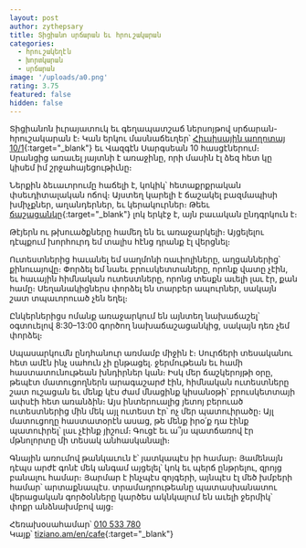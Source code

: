 ```yaml
---
layout: post
author: zythepsary
title: Տիցիանո սրճարան եւ հրուշակարան
categories:
  - հրուշակեղէն
  - խորտկարան
  - սրճարան
image: '/uploads/a0.png'
rating: 3.75
featured: false
hidden: false
---
```


Տիցիանոն իւրայատուկ եւ գեղապատշաճ ներսոյթով սրճարան-հրուշակարան է։ Կան երկու մասնաճեւղեր՝ [Հիւսիսային պողոտայ 10/1](https://www.google.com/maps/place/Thaiwine+Republic/@40.1809953,44.512479,17z/data=!3m1!4b1!4m5!3m4!1s0x406abddb757781a1:0x5e82700c46f29aa1!8m2!3d40.1809953!4d44.5146677 'Գուգլ քարտէսներ'){:target="\_blank"} եւ Վազգէն Սարգսեան 10 հասցէներում։ Սրանցից առաւել յայտնի է առաջինը, որի մասին էլ ձեզ հետ կը կիսեմ իմ շրջահայեցութիւնը։

Ներքին ձեւաւորումը հաճելի է, կոկիկ՝ հետաքրքրական փսեւդիտալական ոճով։ Այստեղ կարելի է ճաշակել բազմապիսի խմիչքներ, աղանդերներ, եւ կերակուրներ։ Թեեւ [ճաշացանկը](https://www.facebook.com/tizianoyerevan/menu/ 'Ճաշացանկ'){:target="\_blank"} լոկ երկէջ է, այն բաւական ընդգրկուն է։

Թէյերն ու թխուածքները համեղ են եւ առաջարկելի։ Այցելելու դէպքում խորհուրդ եմ տալիս հէնց դրանք էլ վերցնել։

Ուտեստներից հաւանել եմ սաղմոնի ռաւիոլիները, աղցաններից՝ քինուայովը։ Փորձել եմ նաեւ բրուսկետտաները, որոնք վատը չէին, եւ հաւային հիմնական ուտեստները, որոնց տեսքն աւելի լաւ էր, քան համը։ Սեղանակիցներս փորձել են տարբեր ապուրներ, սակայն շատ տպաւորուած չեն եղել։

Ընկերներիցս ոմանք առաջարկում են այնտեղ նախաճաշել՝ օգտուելով 8:30–13:00 գործող նախաճաշացանկից, սակայն դեռ չեմ փորձել։

Սպասարկումն ընդհանուր առմամբ միջին է։ Սուրճերի տեսականու հետ ամէն ինչ սահուն չի ընթացել․ ջերմութեան եւ համի հաստատունութեան խնդիրներ կան։ Իսկ մեր ճաշկերոյթի օրը, թեպէտ մատուցողներն արագաշարժ էին, հիմնական ուտեստները շատ ուշացան եւ մենք կէս ժամ մնացինք կիսանօթի՝ բրուսկետտայի ափսէի հետ առանձին։ Այս ինտերուալից յետոյ բերուած ուտեստներից մին մեկ այլ ուտեստ էր՝ ոչ մեր պատուիրածը։ Այլ մատուցողը հաստատօրէն ասաց, թե մենք իրօ՛ք դա էինք պատուիրել՝ լաւ չէինք յիշում։ Գուցէ եւ ա՞յս պատճառով էր մթնոլորտը մի տեսակ անհասկանալի։

Գնային առումով թանկաւուն է՝ յատկապէս իր համար։ Յամենայն դէպս արժէ գոնէ մեկ անգամ այցելել՝ կոկ եւ պերճ ընթրելու, զրոյց բանալու համար։ Յարմար է ինչպէս զոյգերի, այնպէս էլ մեծ խմբերի համար՝ արտաքնապէս․ տրամադրութեանը պատասխանատու վերացական գործօնները կարծես ակնկալում են աւելի ջերմիկ՝ փոքր անձնախմբով այց։

Հեռախօսահամար՝ [010 533 780](tel:+37410533780)  
Կայք՝ [tiziano.am/en/cafe](http://www.tiziano.am/en/cafe 'Տիցիանո'){:target="\_blank"}
